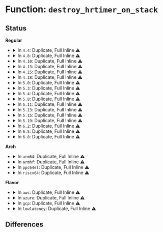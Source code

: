 # Function: <code>destroy_hrtimer_on_stack</code>

## Status
<b>Regular</b>
<ul>
<li>
<details>
<summary>In <code>4.4</code>: Duplicate, Full Inline ⚠️</summary>

**Collision:** Static Duplication

**Inline:** Full

**Transformation:** False

**Instances:**

```
In kernel/time/hrtimer.c (0)
Location: include/linux/hrtimer.h:376
Inline: True
```
```
In kernel/futex.c (0)
Location: include/linux/hrtimer.h:376
Inline: True
```
```
In fs/aio.c (0)
Location: include/linux/hrtimer.h:376
Inline: True
```
</details>
</li>
<li>
<details>
<summary>In <code>4.8</code>: Duplicate, Full Inline ⚠️</summary>

**Collision:** Static Duplication

**Inline:** Full

**Transformation:** False

**Instances:**

```
In kernel/time/hrtimer.c (0)
Location: include/linux/hrtimer.h:376
Inline: True
```
```
In kernel/futex.c (0)
Location: include/linux/hrtimer.h:376
Inline: True
```
```
In fs/aio.c (0)
Location: include/linux/hrtimer.h:376
Inline: True
```
</details>
</li>
<li>
<details>
<summary>In <code>4.10</code>: Duplicate, Full Inline ⚠️</summary>

**Collision:** Static Duplication

**Inline:** Full

**Transformation:** False

**Instances:**

```
In kernel/time/hrtimer.c (0)
Location: include/linux/hrtimer.h:376
Inline: True
```
```
In kernel/futex.c (0)
Location: include/linux/hrtimer.h:376
Inline: True
```
```
In fs/aio.c (0)
Location: include/linux/hrtimer.h:376
Inline: True
```
```
In block/blk-mq.c (0)
Location: include/linux/hrtimer.h:376
Inline: True
```
</details>
</li>
<li>
<details>
<summary>In <code>4.13</code>: Duplicate, Full Inline ⚠️</summary>

**Collision:** Static Duplication

**Inline:** Full

**Transformation:** False

**Instances:**

```
In kernel/time/hrtimer.c (0)
Location: include/linux/hrtimer.h:360
Inline: True
```
```
In kernel/futex.c (0)
Location: include/linux/hrtimer.h:360
Inline: True
```
```
In fs/aio.c (0)
Location: include/linux/hrtimer.h:360
Inline: True
```
```
In block/blk-mq.c (0)
Location: include/linux/hrtimer.h:360
Inline: True
```
</details>
</li>
<li>
<details>
<summary>In <code>4.15</code>: Duplicate, Full Inline ⚠️</summary>

**Collision:** Static Duplication

**Inline:** Full

**Transformation:** False

**Instances:**

```
In kernel/time/hrtimer.c (0)
Location: include/linux/hrtimer.h:360
Inline: True
```
```
In kernel/futex.c (0)
Location: include/linux/hrtimer.h:360
Inline: True
```
```
In fs/aio.c (0)
Location: include/linux/hrtimer.h:360
Inline: True
```
```
In block/blk-mq.c (0)
Location: include/linux/hrtimer.h:360
Inline: True
```
</details>
</li>
<li>
<details>
<summary>In <code>4.18</code>: Duplicate, Full Inline ⚠️</summary>

**Collision:** Static Duplication

**Inline:** Full

**Transformation:** False

**Instances:**

```
In kernel/time/hrtimer.c (0)
Location: include/linux/hrtimer.h:380
Inline: True
```
```
In kernel/time/alarmtimer.c (0)
Location: include/linux/hrtimer.h:380
Inline: True
```
```
In kernel/futex.c (0)
Location: include/linux/hrtimer.h:380
Inline: True
```
```
In fs/aio.c (0)
Location: include/linux/hrtimer.h:380
Inline: True
```
```
In block/blk-mq.c (0)
Location: include/linux/hrtimer.h:380
Inline: True
```
</details>
</li>
<li>
<details>
<summary>In <code>5.0</code>: Duplicate, Full Inline ⚠️</summary>

**Collision:** Static Duplication

**Inline:** Full

**Transformation:** False

**Instances:**

```
In kernel/time/hrtimer.c (0)
Location: include/linux/hrtimer.h:377
Inline: True
```
```
In kernel/time/alarmtimer.c (0)
Location: include/linux/hrtimer.h:377
Inline: True
```
```
In kernel/futex.c (0)
Location: include/linux/hrtimer.h:377
Inline: True
```
```
In fs/aio.c (0)
Location: include/linux/hrtimer.h:377
Inline: True
```
```
In block/blk-mq.c (0)
Location: include/linux/hrtimer.h:377
Inline: True
```
</details>
</li>
<li>
<details>
<summary>In <code>5.3</code>: Duplicate, Full Inline ⚠️</summary>

**Collision:** Static Duplication

**Inline:** Full

**Transformation:** False

**Instances:**

```
In kernel/time/hrtimer.c (0)
Location: include/linux/hrtimer.h:363
Inline: True
```
```
In kernel/time/alarmtimer.c (0)
Location: include/linux/hrtimer.h:363
Inline: True
```
```
In kernel/futex.c (0)
Location: include/linux/hrtimer.h:363
Inline: True
```
```
In fs/aio.c (0)
Location: include/linux/hrtimer.h:363
Inline: True
```
```
In block/blk-mq.c (0)
Location: include/linux/hrtimer.h:363
Inline: True
```
</details>
</li>
<li>
<details>
<summary>In <code>5.4</code>: Duplicate, Full Inline ⚠️</summary>

**Collision:** Static Duplication

**Inline:** Full

**Transformation:** False

**Instances:**

```
In kernel/time/hrtimer.c (0)
Location: include/linux/hrtimer.h:403
Inline: True
```
```
In kernel/time/alarmtimer.c (0)
Location: include/linux/hrtimer.h:403
Inline: True
```
```
In kernel/futex.c (0)
Location: include/linux/hrtimer.h:403
Inline: True
```
```
In fs/aio.c (0)
Location: include/linux/hrtimer.h:403
Inline: True
```
```
In block/blk-mq.c (0)
Location: include/linux/hrtimer.h:403
Inline: True
```
</details>
</li>
<li>
<details>
<summary>In <code>5.8</code>: Duplicate, Full Inline ⚠️</summary>

**Collision:** Static Duplication

**Inline:** Full

**Transformation:** False

**Instances:**

```
In kernel/time/hrtimer.c (0)
Location: include/linux/hrtimer.h:403
Inline: True
```
```
In kernel/time/alarmtimer.c (0)
Location: include/linux/hrtimer.h:403
Inline: True
```
```
In kernel/futex.c (ffffffff8115d10e)
Location: include/linux/hrtimer.h:403
Inline: True
Inline callers:
  - kernel/futex.c:futex_lock_pi
  - kernel/futex.c:futex_wait
```
```
In fs/aio.c (0)
Location: include/linux/hrtimer.h:403
Inline: True
```
```
In block/blk-mq.c (0)
Location: include/linux/hrtimer.h:403
Inline: True
```
</details>
</li>
<li>
<details>
<summary>In <code>5.11</code>: Duplicate, Full Inline ⚠️</summary>

**Collision:** Static Duplication

**Inline:** Full

**Transformation:** False

**Instances:**

```
In kernel/time/hrtimer.c (0)
Location: include/linux/hrtimer.h:404
Inline: True
```
```
In kernel/time/alarmtimer.c (0)
Location: include/linux/hrtimer.h:404
Inline: True
```
```
In kernel/futex.c (ffffffff81159318)
Location: include/linux/hrtimer.h:404
Inline: True
Inline callers:
  - kernel/futex.c:futex_lock_pi
  - kernel/futex.c:futex_wait
```
```
In fs/aio.c (0)
Location: include/linux/hrtimer.h:404
Inline: True
```
```
In block/blk-mq.c (0)
Location: include/linux/hrtimer.h:404
Inline: True
```
</details>
</li>
<li>
<details>
<summary>In <code>5.13</code>: Duplicate, Full Inline ⚠️</summary>

**Collision:** Static Duplication

**Inline:** Full

**Transformation:** False

**Instances:**

```
In kernel/time/hrtimer.c (0)
Location: include/linux/hrtimer.h:404
Inline: True
```
```
In kernel/time/alarmtimer.c (0)
Location: include/linux/hrtimer.h:404
Inline: True
```
```
In kernel/futex.c (ffffffff8115b587)
Location: include/linux/hrtimer.h:404
Inline: True
Inline callers:
  - kernel/futex.c:futex_lock_pi
  - kernel/futex.c:futex_wait
```
```
In fs/aio.c (0)
Location: include/linux/hrtimer.h:404
Inline: True
```
```
In block/blk-mq.c (0)
Location: include/linux/hrtimer.h:404
Inline: True
```
</details>
</li>
<li>
<details>
<summary>In <code>5.15</code>: Duplicate, Full Inline ⚠️</summary>

**Collision:** Static Duplication

**Inline:** Full

**Transformation:** False

**Instances:**

```
In kernel/time/hrtimer.c (0)
Location: include/linux/hrtimer.h:400
Inline: True
```
```
In kernel/time/alarmtimer.c (0)
Location: include/linux/hrtimer.h:400
Inline: True
```
```
In kernel/futex.c (ffffffff811800c6)
Location: include/linux/hrtimer.h:400
Inline: True
Inline callers:
  - kernel/futex.c:futex_lock_pi
  - kernel/futex.c:futex_wait
```
```
In fs/aio.c (0)
Location: include/linux/hrtimer.h:400
Inline: True
```
```
In block/blk-mq.c (0)
Location: include/linux/hrtimer.h:400
Inline: True
```
</details>
</li>
<li>
<details>
<summary>In <code>5.19</code>: Duplicate, Full Inline ⚠️</summary>

**Collision:** Static Duplication

**Inline:** Full

**Transformation:** False

**Instances:**

```
In kernel/time/hrtimer.c (0)
Location: include/linux/hrtimer.h:400
Inline: True
```
```
In kernel/time/alarmtimer.c (0)
Location: include/linux/hrtimer.h:400
Inline: True
```
```
In kernel/futex/syscalls.c (ffffffff811b3b87)
Location: include/linux/hrtimer.h:400
Inline: True
Inline callers:
  - kernel/futex/syscalls.c:__do_sys_futex_waitv
```
```
In kernel/futex/pi.c (ffffffff811b5482)
Location: include/linux/hrtimer.h:400
Inline: True
Inline callers:
  - kernel/futex/pi.c:futex_lock_pi
```
```
In kernel/futex/requeue.c (ffffffff811b6523)
Location: include/linux/hrtimer.h:400
Inline: True
Inline callers:
  - kernel/futex/requeue.c:futex_wait_requeue_pi
```
```
In kernel/futex/waitwake.c (ffffffff811b77e0)
Location: include/linux/hrtimer.h:400
Inline: True
Inline callers:
  - kernel/futex/waitwake.c:futex_wait
```
```
In fs/aio.c (0)
Location: include/linux/hrtimer.h:400
Inline: True
```
```
In block/blk-mq.c (0)
Location: include/linux/hrtimer.h:400
Inline: True
```
</details>
</li>
<li>
<details>
<summary>In <code>6.2</code>: Duplicate, Full Inline ⚠️</summary>

**Collision:** Static Duplication

**Inline:** Full

**Transformation:** False

**Instances:**

```
In kernel/time/hrtimer.c (0)
Location: include/linux/hrtimer.h:400
Inline: True
```
```
In kernel/time/alarmtimer.c (0)
Location: include/linux/hrtimer.h:400
Inline: True
```
```
In kernel/futex/syscalls.c (ffffffff811f4b99)
Location: include/linux/hrtimer.h:400
Inline: True
Inline callers:
  - kernel/futex/syscalls.c:__do_sys_futex_waitv
```
```
In kernel/futex/pi.c (ffffffff811f6592)
Location: include/linux/hrtimer.h:400
Inline: True
Inline callers:
  - kernel/futex/pi.c:futex_lock_pi
```
```
In kernel/futex/requeue.c (ffffffff811f7661)
Location: include/linux/hrtimer.h:400
Inline: True
Inline callers:
  - kernel/futex/requeue.c:futex_wait_requeue_pi
```
```
In kernel/futex/waitwake.c (ffffffff811f8970)
Location: include/linux/hrtimer.h:400
Inline: True
Inline callers:
  - kernel/futex/waitwake.c:futex_wait
```
```
In fs/aio.c (0)
Location: include/linux/hrtimer.h:400
Inline: True
```
```
In block/blk-mq.c (0)
Location: include/linux/hrtimer.h:400
Inline: True
```
</details>
</li>
<li>
<details>
<summary>In <code>6.5</code>: Duplicate, Full Inline ⚠️</summary>

**Collision:** Static Duplication

**Inline:** Full

**Transformation:** False

**Instances:**

```
In kernel/time/hrtimer.c (0)
Location: include/linux/hrtimer.h:400
Inline: True
```
```
In kernel/time/alarmtimer.c (0)
Location: include/linux/hrtimer.h:400
Inline: True
```
```
In kernel/futex/syscalls.c (ffffffff81209329)
Location: include/linux/hrtimer.h:400
Inline: True
Inline callers:
  - kernel/futex/syscalls.c:__do_sys_futex_waitv
```
```
In kernel/futex/pi.c (ffffffff8120ad92)
Location: include/linux/hrtimer.h:400
Inline: True
Inline callers:
  - kernel/futex/pi.c:futex_lock_pi
```
```
In kernel/futex/requeue.c (ffffffff8120bdfb)
Location: include/linux/hrtimer.h:400
Inline: True
Inline callers:
  - kernel/futex/requeue.c:futex_wait_requeue_pi
```
```
In kernel/futex/waitwake.c (ffffffff8120d130)
Location: include/linux/hrtimer.h:400
Inline: True
Inline callers:
  - kernel/futex/waitwake.c:futex_wait
```
```
In fs/aio.c (0)
Location: include/linux/hrtimer.h:400
Inline: True
```
</details>
</li>
<li>
<details>
<summary>In <code>6.8</code>: Duplicate, Full Inline ⚠️</summary>

**Collision:** Static Duplication

**Inline:** Full

**Transformation:** False

**Instances:**

```
In kernel/time/hrtimer.c (0)
Location: include/linux/hrtimer.h:362
Inline: True
```
```
In kernel/time/alarmtimer.c (0)
Location: include/linux/hrtimer.h:362
Inline: True
```
```
In kernel/futex/syscalls.c (0)
Location: include/linux/hrtimer.h:362
Inline: True
```
```
In kernel/futex/pi.c (ffffffff81222303)
Location: include/linux/hrtimer.h:362
Inline: True
Inline callers:
  - kernel/futex/pi.c:futex_lock_pi
```
```
In kernel/futex/requeue.c (ffffffff81223390)
Location: include/linux/hrtimer.h:362
Inline: True
Inline callers:
  - kernel/futex/requeue.c:futex_wait_requeue_pi
```
```
In kernel/futex/waitwake.c (0)
Location: include/linux/hrtimer.h:362
Inline: True
```
```
In fs/aio.c (0)
Location: include/linux/hrtimer.h:362
Inline: True
```
</details>
</li>
</ul>
<b>Arch</b>
<ul>
<li>
<details>
<summary>In <code>arm64</code>: Duplicate, Full Inline ⚠️</summary>

**Collision:** Static Duplication

**Inline:** Full

**Transformation:** False

**Instances:**

```
In kernel/time/hrtimer.c (0)
Location: include/linux/hrtimer.h:403
Inline: True
```
```
In kernel/time/alarmtimer.c (0)
Location: include/linux/hrtimer.h:403
Inline: True
```
```
In kernel/futex.c (0)
Location: include/linux/hrtimer.h:403
Inline: True
```
```
In fs/aio.c (0)
Location: include/linux/hrtimer.h:403
Inline: True
```
```
In block/blk-mq.c (0)
Location: include/linux/hrtimer.h:403
Inline: True
```
</details>
</li>
<li>
<details>
<summary>In <code>armhf</code>: Duplicate, Full Inline ⚠️</summary>

**Collision:** Static Duplication

**Inline:** Full

**Transformation:** False

**Instances:**

```
In kernel/time/hrtimer.c (0)
Location: include/linux/hrtimer.h:403
Inline: True
```
```
In kernel/time/alarmtimer.c (0)
Location: include/linux/hrtimer.h:403
Inline: True
```
```
In kernel/futex.c (c0403ed4)
Location: include/linux/hrtimer.h:403
Inline: True
Inline callers:
  - kernel/futex.c:futex_lock_pi
  - kernel/futex.c:futex_wait
```
```
In fs/aio.c (0)
Location: include/linux/hrtimer.h:403
Inline: True
```
```
In block/blk-mq.c (0)
Location: include/linux/hrtimer.h:403
Inline: True
```
</details>
</li>
<li>
<details>
<summary>In <code>ppc64el</code>: Duplicate, Full Inline ⚠️</summary>

**Collision:** Static Duplication

**Inline:** Full

**Transformation:** False

**Instances:**

```
In kernel/time/hrtimer.c (0)
Location: include/linux/hrtimer.h:403
Inline: True
```
```
In kernel/time/alarmtimer.c (0)
Location: include/linux/hrtimer.h:403
Inline: True
```
```
In kernel/futex.c (0)
Location: include/linux/hrtimer.h:403
Inline: True
```
```
In fs/aio.c (0)
Location: include/linux/hrtimer.h:403
Inline: True
```
```
In block/blk-mq.c (0)
Location: include/linux/hrtimer.h:403
Inline: True
```
</details>
</li>
<li>
<details>
<summary>In <code>riscv64</code>: Duplicate, Full Inline ⚠️</summary>

**Collision:** Static Duplication

**Inline:** Full

**Transformation:** False

**Instances:**

```
In kernel/time/hrtimer.c (0)
Location: include/linux/hrtimer.h:403
Inline: True
```
```
In kernel/time/alarmtimer.c (0)
Location: include/linux/hrtimer.h:403
Inline: True
```
```
In kernel/futex.c (0)
Location: include/linux/hrtimer.h:403
Inline: True
```
```
In fs/aio.c (0)
Location: include/linux/hrtimer.h:403
Inline: True
```
```
In block/blk-mq.c (0)
Location: include/linux/hrtimer.h:403
Inline: True
```
</details>
</li>
</ul>
<b>Flavor</b>
<ul>
<li>
<details>
<summary>In <code>aws</code>: Duplicate, Full Inline ⚠️</summary>

**Collision:** Static Duplication

**Inline:** Full

**Transformation:** False

**Instances:**

```
In kernel/time/hrtimer.c (0)
Location: include/linux/hrtimer.h:403
Inline: True
```
```
In kernel/time/alarmtimer.c (0)
Location: include/linux/hrtimer.h:403
Inline: True
```
```
In kernel/futex.c (0)
Location: include/linux/hrtimer.h:403
Inline: True
```
```
In fs/aio.c (0)
Location: include/linux/hrtimer.h:403
Inline: True
```
```
In block/blk-mq.c (0)
Location: include/linux/hrtimer.h:403
Inline: True
```
</details>
</li>
<li>
<details>
<summary>In <code>azure</code>: Duplicate, Full Inline ⚠️</summary>

**Collision:** Static Duplication

**Inline:** Full

**Transformation:** False

**Instances:**

```
In kernel/time/hrtimer.c (0)
Location: include/linux/hrtimer.h:403
Inline: True
```
```
In kernel/time/alarmtimer.c (0)
Location: include/linux/hrtimer.h:403
Inline: True
```
```
In kernel/futex.c (0)
Location: include/linux/hrtimer.h:403
Inline: True
```
```
In fs/aio.c (0)
Location: include/linux/hrtimer.h:403
Inline: True
```
```
In block/blk-mq.c (0)
Location: include/linux/hrtimer.h:403
Inline: True
```
</details>
</li>
<li>
<details>
<summary>In <code>gcp</code>: Duplicate, Full Inline ⚠️</summary>

**Collision:** Static Duplication

**Inline:** Full

**Transformation:** False

**Instances:**

```
In kernel/time/hrtimer.c (0)
Location: include/linux/hrtimer.h:403
Inline: True
```
```
In kernel/time/alarmtimer.c (0)
Location: include/linux/hrtimer.h:403
Inline: True
```
```
In kernel/futex.c (0)
Location: include/linux/hrtimer.h:403
Inline: True
```
```
In fs/aio.c (0)
Location: include/linux/hrtimer.h:403
Inline: True
```
```
In block/blk-mq.c (0)
Location: include/linux/hrtimer.h:403
Inline: True
```
</details>
</li>
<li>
<details>
<summary>In <code>lowlatency</code>: Duplicate, Full Inline ⚠️</summary>

**Collision:** Static Duplication

**Inline:** Full

**Transformation:** False

**Instances:**

```
In kernel/time/hrtimer.c (0)
Location: include/linux/hrtimer.h:403
Inline: True
```
```
In kernel/time/alarmtimer.c (0)
Location: include/linux/hrtimer.h:403
Inline: True
```
```
In kernel/futex.c (0)
Location: include/linux/hrtimer.h:403
Inline: True
```
```
In fs/aio.c (0)
Location: include/linux/hrtimer.h:403
Inline: True
```
```
In block/blk-mq.c (0)
Location: include/linux/hrtimer.h:403
Inline: True
```
</details>
</li>
</ul>

## Differences
